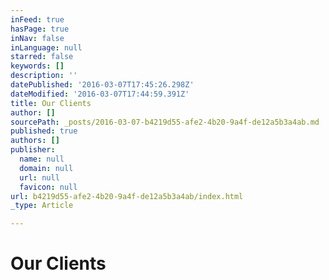 ```yaml
---
inFeed: true
hasPage: true
inNav: false
inLanguage: null
starred: false
keywords: []
description: ''
datePublished: '2016-03-07T17:45:26.298Z'
dateModified: '2016-03-07T17:44:59.391Z'
title: Our Clients
author: []
sourcePath: _posts/2016-03-07-b4219d55-afe2-4b20-9a4f-de12a5b3a4ab.md
published: true
authors: []
publisher:
  name: null
  domain: null
  url: null
  favicon: null
url: b4219d55-afe2-4b20-9a4f-de12a5b3a4ab/index.html
_type: Article

---
```

# Our Clients